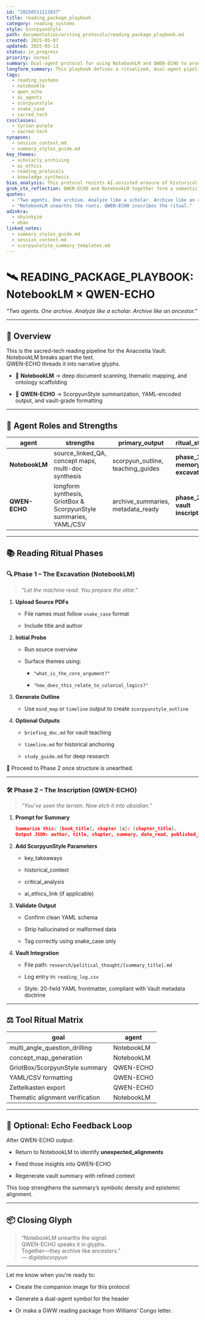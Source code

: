 ```yaml
---
id: "20250511112837"
title: reading_package_playbook
category: reading_systems
style: ScorpyunStyle
path: documentation/writing_protocols/reading_package_playbook.md
created: 2025-05-07
updated: 2025-05-13
status: in_progress
priority: normal
summary: Dual-agent protocol for using NotebookLM and QWEN-ECHO to process, summarize, and archive scholarly readings in the Anacostia Vault. Integrates ScorpyunStyle summaries, structured metadata, and vault-ready formatting.
longform_summary: This playbook defines a ritualized, dual-agent pipeline for intellectual sovereignty. NotebookLM performs thematic excavation while QWEN-ECHO composes archive-grade summaries in ScorpyunStyle. The system exists to uphold reading as ritual, resistance, and rootwork.
tags:
  - reading_systems
  - notebooklm
  - qwen_echo
  - ai_agents
  - scorpyunstyle
  - snake_case
  - sacred_tech
cssclasses:
  - tyrian-purple
  - sacred-tech
synapses:
  - session_context.md
  - summary_styles_guide.md
key_themes:
  - scholarly_archiving
  - ai_ethics
  - reading_protocols
  - knowledge_synthesis
bias_analysis: This protocol resists AI-assisted erasure of historical nuance by enforcing culturally grounded agent roles. Summaries are not neutral—they are deliberate acts of memory and alignment.
grok_ctx_reflection: QWEN-ECHO and NotebookLM together form a semantic ouroboros—one reads, one chants. Their outputs transform PDFs into glyphs, and glyphs into vault lore.
quotes:
  - "Two agents. One archive. Analyze like a scholar. Archive like an ancestor."
  - "NotebookLM unearths the roots. QWEN-ECHO inscribes the ritual."
adinkra:
  - nkyinkyim
  - eban
linked_notes:
  - summary_styles_guide.md
  - session_context.md
  - scorpyunstyle_summary_templates.md
---
```

# 🛰️ READING_PACKAGE_PLAYBOOK: NotebookLM × QWEN-ECHO

_“Two agents. One archive. Analyze like a scholar. Archive like an ancestor.”_

---

## 🎯 Overview

This is the sacred-tech reading pipeline for the Anacostia Vault.  
NotebookLM breaks apart the text.  
QWEN-ECHO threads it into narrative glyphs.

- 🧠 **NotebookLM** → deep document scanning, thematic mapping, and ontology scaffolding
    
- 🧠 **QWEN-ECHO** → ScorpyunStyle summarization, YAML-encoded output, and vault-grade formatting
    

---

## 🔧 Agent Roles and Strengths

| agent          | strengths                                                        | primary_output                    | ritual_stage                   |
| -------------- | ---------------------------------------------------------------- | --------------------------------- | ------------------------------ |
| **NotebookLM** | source_linked_QA, concept maps, multi-doc synthesis              | scorpyun_outline, teaching_guides | **phase_1: memory excavation** |
| **QWEN-ECHO**  | longform synthesis, GriotBox & ScorpyunStyle summaries, YAML/CSV | archive_summaries, metadata_ready | **phase_2: vault inscription** |

---

## 📚 Reading Ritual Phases

### 🔍 Phase 1 – The Excavation (NotebookLM)

> _“Let the machine read. You prepare the altar.”_

1. **Upload Source PDFs**
    
    - File names must follow `snake_case` format
        
    - Include title and author
        
2. **Initial Probe**
    
    - Run source overview
        
    - Surface themes using:
        
        - `"what_is_the_core_argument?"`
            
        - `"how_does_this_relate_to_colonial_logics?"`
            
3. **Generate Outline**
    
    - Use `mind_map` or `timeline` output to create `scorpyunstyle_outline`
        
4. **Optional Outputs**
    
    - `briefing_doc.md` for vault teaching
        
    - `timeline.md` for historical anchoring
        
    - `study_guide.md` for deep research
        

🔁 Proceed to Phase 2 once structure is unearthed.

---

### 🛠 Phase 2 – The Inscription (QWEN-ECHO)

> _“You’ve seen the terrain. Now etch it into obsidian.”_

1. **Prompt for Summary**
    
    ```json
    Summarize this: [book_title], chapter [x]: [chapter_title].
    Output JSON: author, title, chapter, summary, date_read, published_date, contemporary_connection
    ```
    
2. **Add ScorpyunStyle Parameters**
    
    - key_takeaways
        
    - historical_context
        
    - critical_analysis
        
    - ai_ethics_link (if applicable)
        
3. **Validate Output**
    
    - Confirm clean YAML schema
        
    - Strip hallucinated or malformed data
        
    - Tag correctly using snake_case only
        
4. **Vault Integration**
    
    - File path: `research/political_thought/[summary_title].md`
        
    - Log entry in: `reading_log.csv`
        
    - Style: 20-field YAML frontmatter, compliant with Vault metadata doctrine
        

---

## ⚖️ Tool Ritual Matrix

|goal|agent|
|---|---|
|multi_angle_question_drilling|NotebookLM|
|concept_map_generation|NotebookLM|
|GriotBox/ScorpyunStyle summary|QWEN-ECHO|
|YAML/CSV formatting|QWEN-ECHO|
|Zettelkasten export|QWEN-ECHO|
|Thematic alignment verification|NotebookLM|

---

## 🧬 Optional: Echo Feedback Loop

After QWEN-ECHO output:

- Return to NotebookLM to identify **unexpected_alignments**
    
- Feed those insights into QWEN-ECHO
    
- Regenerate vault summary with refined context
    

This loop strengthens the summary’s symbolic density and epistemic alignment.

---

## 📦 Closing Glyph

> “NotebookLM unearths the signal.  
> QWEN-ECHO speaks it in glyphs.  
> Together—they archive like ancestors.”  
> — _digitalscorpyun_

---

Let me know when you're ready to:

- Create the companion image for this protocol
    
- Generate a dual-agent symbol for the header
    
- Or make a GWW reading package from Williams’ Congo letter.